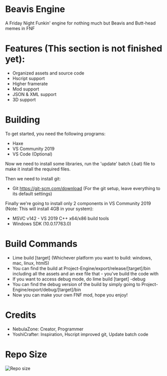 # Beavis Engine
A Friday Night Funkin' engine for nothing much but Beavis and Butt-head memes in FNF

# Features (This section is not finished yet):
- Organized assets and source code
- Hscript support
- Higher framerate
- Mod support
- JSON & XML support
- 3D support
# Building
To get started, you need the following programs:
- Haxe
- VS Community 2019
- VS Code (Optional)

Now we need to install some libraries, run the 'update' batch (.bat) file to make it install the required files.

Then we need to install git:
- Git https://git-scm.com/download (For the git setup, leave everything to its default settings)

Finally we're going to install only 2 components in VS Community 2019 (Note: This will install 4GB in your system):
- MSVC v142 - VS 2019 C++ x64/x86 build tools
- Windows SDK (10.0.17763.0)

# Build Commands
- Lime build [target] (Whichever platform you want to build: windows, mac, linux, html5)
- You can find the build at Project-Engine/export/release/[target]/bin including all the assets and an exe file that -  you've build the code with
- If you want to access debug mode, do lime build [target] -debug
- You can find the debug version of the build by simply going to Project-Engine/export/debug/[target]/bin
- Now you can make your own FNF mod, hope you enjoy!

# Credits
- NebulaZone: Creator, Programmer
- YoshiCrafter: Inspiration, Hscript improved git, Update batch code

# Repo Size
![Repo size](https://img.shields.io/github/repo-size/nebulazone1/Project-Engine)
